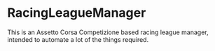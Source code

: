 # RacingLeagueManager
This is an Assetto Corsa Competizione based racing league manager, intended to automate a lot of the things required.

